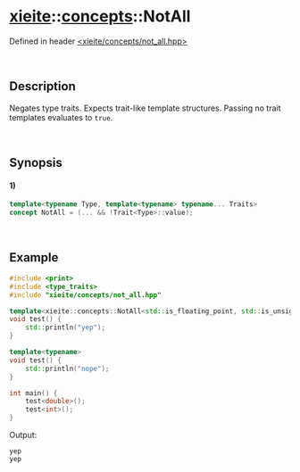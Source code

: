 # [xieite](../../xieite.md)\:\:[concepts](../../concepts.md)\:\:NotAll
Defined in header [<xieite/concepts/not_all.hpp>](../../../include/xieite/concepts/not_all.hpp)

&nbsp;

## Description
Negates type traits. Expects trait-like template structures. Passing no trait templates evaluates to `true`.

&nbsp;

## Synopsis
#### 1)
```cpp
template<typename Type, template<typename> typename... Traits>
concept NotAll = (... && !Trait<Type>::value);
```

&nbsp;

## Example
```cpp
#include <print>
#include <type_traits>
#include "xieite/concepts/not_all.hpp"

template<xieite::concepts::NotAll<std::is_floating_point, std::is_unsigned>>
void test() {
    std::println("yep");
}

template<typename>
void test() {
    std::println("nope");
}

int main() {
    test<double>();
    test<int>();
}
```
Output:
```
yep
yep
```
